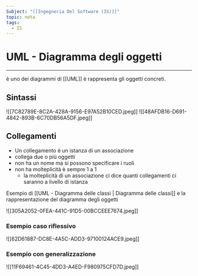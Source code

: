 ```yaml
---
Subject: "[[Ingegneria Del Software (IS)]]"
topic: nota
tags:
  - IS
---
```

# UML - Diagramma degli oggetti
---
è uno dei diagrammi di [[UML]] è rappresenta gli oggetti concreti.

## Sintassi
![[7C82789E-8C2A-428A-9156-E97A52B10CED.jpeg]]
![[48AFDB16-D691-4842-893B-6C70DB56A5DF.jpeg]]

## Collegamenti

- Un collegamento è un istanza di un associazione 
- collega due o più oggetti
- non ha un nome ma si possono specificare i ruoli
- non ha molteplicità è sempre 1 a 1
	- la molteplicità di un associazione ci dice quanti collegamenti ci saranno a livello di istanza 


Esempio di [[UML - Diagramma delle classi | Diagramma delle classi]] e la rappresentazione del diagramma degli oggetti

![[305A2052-0FEA-441C-91D5-00BCCEEE7674.jpeg]]

### Esempio caso riflessivo 
![[62D61887-DC8E-4A5C-ADD3-97100124ACE9.jpeg]]

### Esempio con generalizzazione
![[11F69461-4C45-4DD3-A4ED-F980975CFD7D.jpeg]]
